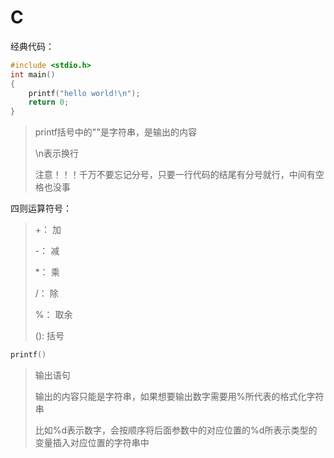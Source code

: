 # C

经典代码：

```c
#include <stdio.h>
int main()
{
	printf("hello world!\n");
	return 0;
}
```

> printf括号中的""是字符串，是输出的内容
>
> \n表示换行
>
> 注意！！！千万不要忘记分号，只要一行代码的结尾有分号就行，中间有空格也没事

四则运算符号：

> +：	加
>
> -： 	减
>
> *： 	乘
>
> /： 	除
>
> %：	取余
>
> ():		括号



```c
printf()
```

> 输出语句
>
> 输出的内容只能是字符串，如果想要输出数字需要用%所代表的格式化字符串
>
> 比如%d表示数字，会按顺序将后面参数中的对应位置的%d所表示类型的变量插入对应位置的字符串中